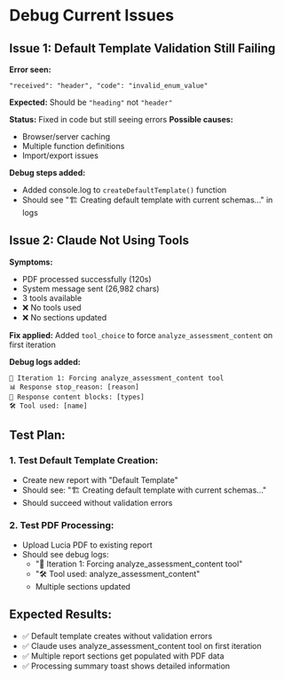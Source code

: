 # Debug Current Issues

## Issue 1: Default Template Validation Still Failing

**Error seen:**
```
"received": "header", "code": "invalid_enum_value"
```

**Expected:** Should be `"heading"` not `"header"`

**Status:** Fixed in code but still seeing errors
**Possible causes:**
- Browser/server caching
- Multiple function definitions
- Import/export issues

**Debug steps added:**
- Added console.log to `createDefaultTemplate()` function
- Should see "🏗️ Creating default template with current schemas..." in logs

## Issue 2: Claude Not Using Tools

**Symptoms:**
- PDF processed successfully (120s)
- System message sent (26,982 chars)
- 3 tools available
- ❌ No tools used
- ❌ No sections updated

**Fix applied:** Added `tool_choice` to force `analyze_assessment_content` on first iteration

**Debug logs added:**
```
🔄 Iteration 1: Forcing analyze_assessment_content tool
📊 Response stop_reason: [reason]
🔧 Response content blocks: [types]
🛠️ Tool used: [name]
```

## Test Plan:

### 1. Test Default Template Creation:
- Create new report with "Default Template"
- Should see: "🏗️ Creating default template with current schemas..."
- Should succeed without validation errors

### 2. Test PDF Processing:
- Upload Lucia PDF to existing report
- Should see debug logs:
  - "🔄 Iteration 1: Forcing analyze_assessment_content tool"
  - "🛠️ Tool used: analyze_assessment_content"
  - Multiple sections updated

## Expected Results:
- ✅ Default template creates without validation errors
- ✅ Claude uses analyze_assessment_content tool on first iteration
- ✅ Multiple report sections get populated with PDF data
- ✅ Processing summary toast shows detailed information